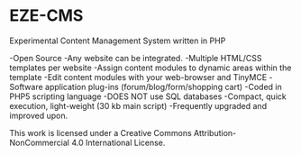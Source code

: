 # EZE-CMS

Experimental Content Management System written in PHP


-Open Source
-Any website can be integrated.
-Multiple HTML/CSS templates per website
-Assign content modules to dynamic areas within the template
-Edit content modules with your web-browser and TinyMCE
-Software application plug-ins (forum/blog/form/shopping cart) 
-Coded in PHP5 scripting language
-DOES NOT use SQL databases
-Compact, quick execution, light-weight (30 kb main script)
-Frequently upgraded and improved upon. 

This work is licensed under a Creative Commons Attribution-NonCommercial 4.0 International License.

